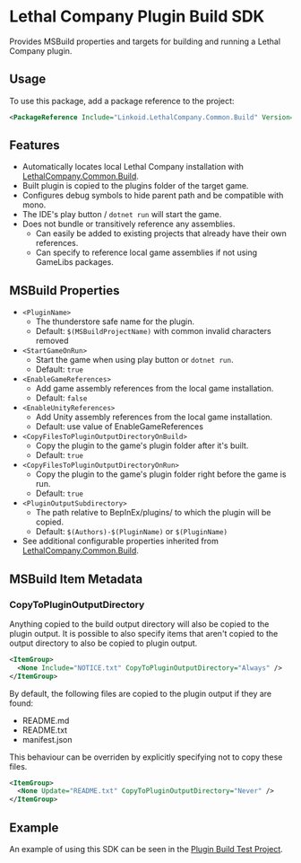 ﻿# Lethal Company Plugin Build SDK
Provides MSBuild properties and targets for building and running a Lethal Company plugin.

## Usage
To use this package, add a package reference to the project:
```xml
<PackageReference Include="Linkoid.LethalCompany.Common.Build" Version="*" PrivateAssets="all" />
```

## Features
* Automatically locates local Lethal Company installation with [LethalCompany.Common.Build](https://github.com/linkoid/LethalCompany.Sdks/tree/main/Common.Build#Lethal-Company-Common-Build-SDK).
* Built plugin is copied to the plugins folder of the target game.
* Configures debug symbols to hide parent path and be compatible with mono.
* The IDE's play button / `dotnet run` will start the game.
* Does not bundle or transitively reference any assemblies.
  * Can easily be added to existing projects that already have their own references.
  * Can specify to reference local game assemblies if not using GameLibs packages.

## MSBuild Properties
* `<PluginName>`
  * The thunderstore safe name for the plugin.
  * Default: `$(MSBuildProjectName)` with common invalid characters removed
* `<StartGameOnRun>`
  * Start the game when using play button or `dotnet run`.
  * Default: `true` 
* `<EnableGameReferences>`
  * Add game assembly references from the local game installation. 
  * Default: `false`
* `<EnableUnityReferences>`
  * Add Unity assembly references from the local game installation.
  * Default: use value of EnableGameReferences
* `<CopyFilesToPluginOutputDirectoryOnBuild>`
  * Copy the plugin to the game's plugin folder after it's built.
  * Default: `true`
* `<CopyFilesToPluginOutputDirectoryOnRun>`
  * Copy the plugin to the game's plugin folder right before the game is run.
  * Default: `true`
* `<PluginOutputSubdirectory>`
  * The path relative to BepInEx/plugins/ to which the plugin will be copied.
  * Default: `$(Authors)-$(PluginName)` or `$(PluginName)`
* See additional configurable properties inherited from [LethalCompany.Common.Build](https://github.com/linkoid/LethalCompany.Sdks/tree/main/Common.Build#MSBuild-Properties).

## MSBuild Item Metadata
### CopyToPluginOutputDirectory
Anything copied to the build output directory will also be copied to the 
plugin output. It is possible to also specify items that aren't copied 
to the output directory to also be copied to plugin output.
```xml
<ItemGroup>
  <None Include="NOTICE.txt" CopyToPluginOutputDirectory="Always" />
</ItemGroup>
```

By default, the following files are copied to the plugin output if they are found:
* README.md
* README.txt
* manifest.json

This behaviour can be overriden by explicitly specifying not to copy these files.
```xml
<ItemGroup>
  <None Update="README.txt" CopyToPluginOutputDirectory="Never" />
</ItemGroup>
```

## Example
An example of using this SDK can be seen in the [Plugin Build Test Project](https://github.com/linkoid/LethalCompany.Sdks/blob/main/Plugin.Build.Tests/Plugin.Build.Tests.csproj).
